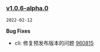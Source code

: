 ### [v1.0.6-alpha.0](https://github.com/compare/v1.0.5-0...v1.0.6-alpha.0)

`2022-02-12`

**Bug Fixes**

- cli: 修复预发布版本的问题 [960815](https://github.com/commit/960815f060e07dbff36fa48071e0e64a45af3f56)
